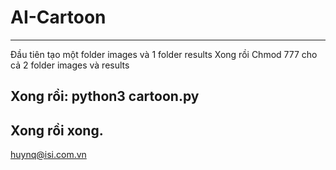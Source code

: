 # AI-Cartoon
------------
Đầu tiên tạo một folder images và 1 folder results 
Xong rồi Chmod 777 cho cả 2 folder images và results

Xong rồi: python3 cartoon.py
------------
Xong rồi xong.
------------
huynq@isi.com.vn
